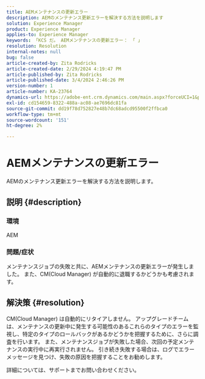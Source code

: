 ```yaml
---
title: AEMメンテナンスの更新エラー
description: AEMのメンテナンス更新エラーを解決する方法を説明します
solution: Experience Manager
product: Experience Manager
applies-to: Experience Manager
keywords: 「KCS だ。 AEMメンテナンスの更新エラー： 「 」
resolution: Resolution
internal-notes: null
bug: false
article-created-by: Zita Rodricks
article-created-date: 2/29/2024 4:19:47 PM
article-published-by: Zita Rodricks
article-published-date: 3/4/2024 2:46:26 PM
version-number: 1
article-number: KA-23764
dynamics-url: https://adobe-ent.crm.dynamics.com/main.aspx?forceUCI=1&pagetype=entityrecord&etn=knowledgearticle&id=3ee9ba56-1ed7-ee11-9079-6045bd0065f9
exl-id: cd154659-8322-488a-ac08-ae7696dc81fa
source-git-commit: dd19f78d752827e48b7dc68adcd95500f2ffbca0
workflow-type: tm+mt
source-wordcount: '151'
ht-degree: 2%

---
```


# AEMメンテナンスの更新エラー


AEMのメンテナンス更新エラーを解決する方法を説明します。

## 説明 {#description}


### 環境

AEM

### 問題/症状

メンテナンスジョブの失敗と共に、AEMメンテナンスの更新エラーが発生しました。 また、CM(Cloud Manager) が自動的に退職するかどうかも考慮されます。


## 解決策 {#resolution}


CM(Cloud Manager) は自動的にリタイアしません。 アップグレードチームは、メンテナンスの更新中に発生する可能性のあるこれらのタイプのエラーを監視し、特定のタイプのロールバックがあるかどうかを把握するために、さらに調査を行います。
また、メンテナンスジョブが失敗した場合、次回の予定メンテナンスの実行中に再実行されません。 引き続き失敗する場合は、ログでエラーメッセージを見つけ、失敗の原因を把握することをお勧めします。

詳細については、サポートまでお問い合わせください。
